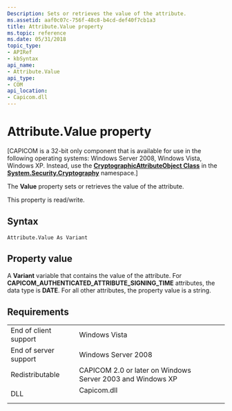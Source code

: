 ```yaml
---
Description: Sets or retrieves the value of the attribute.
ms.assetid: aaf0c07c-756f-48c8-b4cd-def40f7cb1a3
title: Attribute.Value property
ms.topic: reference
ms.date: 05/31/2018
topic_type: 
- APIRef
- kbSyntax
api_name: 
- Attribute.Value
api_type: 
- COM
api_location: 
- Capicom.dll
---
```


# Attribute.Value property

\[CAPICOM is a 32-bit only component that is available for use in the following operating systems: Windows Server 2008, Windows Vista, Windows XP. Instead, use the [**CryptographicAttributeObject Class**](/dotnet/api/system.security.cryptography.cryptographicattributeobject?view=dotnet-plat-ext-3.1) in the [**System.Security.Cryptography**](/previous-versions/windows/) namespace.\]

The **Value** property sets or retrieves the value of the attribute.

This property is read/write.

## Syntax


```VB
Attribute.Value As Variant
```



## Property value

A **Variant** variable that contains the value of the attribute. For **CAPICOM\_AUTHENTICATED\_ATTRIBUTE\_SIGNING\_TIME** attributes, the data type is **DATE**. For all other attributes, the property value is a string.

## Requirements



|                                  |                                                                                        |
|----------------------------------|----------------------------------------------------------------------------------------|
| End of client support<br/> | Windows Vista<br/>                                                               |
| End of server support<br/> | Windows Server 2008<br/>                                                         |
| Redistributable<br/>       | CAPICOM 2.0 or later on Windows Server 2003 and Windows XP<br/>                  |
| DLL<br/>                   | <dl> <dt>Capicom.dll</dt> </dl> |



 

 